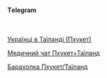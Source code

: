 #### Тelegram

</br>

[Українці в Таїланді (Пхукет)](https://t.me/UkrainiansInThai)

[Медичний чат Пхукет+Таїланд](https://t.me/medphuket)

[Барахолка Пхукет/Таїланд](https://t.me/secondphuket)